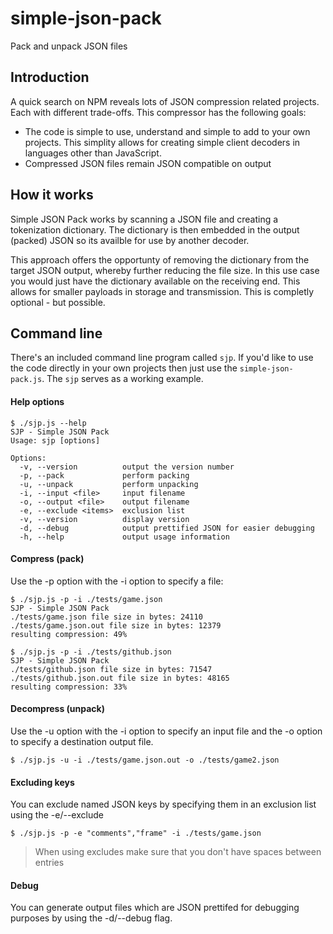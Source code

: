 # simple-json-pack
Pack and unpack JSON files

## Introduction

A quick search on NPM reveals lots of JSON compression related projects. Each with different trade-offs.  This compressor has the following goals:

* The code is simple to use, understand and simple to add to your own projects. This simplity allows for creating simple client decoders in languages other than JavaScript.
* Compressed JSON files remain JSON compatible on output

## How it works

Simple JSON Pack works by scanning a JSON file and creating a tokenization dictionary. The dictionary is then embedded in the output (packed) JSON so its availble for use by another decoder.

This approach offers the opportunty of removing the dictionary from the target JSON output, whereby further reducing the file size. In this use case you would just have the dictionary available on the receiving end. This allows for smaller payloads in storage and transmission.  This is completly optional - but possible.

## Command line

There's an included command line program called `sjp`.  If you'd like to use the code directly in your own projects then just use the `simple-json-pack.js`. The `sjp` serves as a working example.

#### Help options

```
$ ./sjp.js --help
SJP - Simple JSON Pack
Usage: sjp [options]

Options:
  -v, --version          output the version number
  -p, --pack             perform packing
  -u, --unpack           perform unpacking
  -i, --input <file>     input filename
  -o, --output <file>    output filename
  -e, --exclude <items>  exclusion list
  -v, --version          display version
  -d, --debug            output prettified JSON for easier debugging
  -h, --help             output usage information
```

#### Compress (pack)

Use the -p option with the -i option to specify a file:

```shell
$ ./sjp.js -p -i ./tests/game.json
SJP - Simple JSON Pack
./tests/game.json file size in bytes: 24110
./tests/game.json.out file size in bytes: 12379
resulting compression: 49%
```

```shell
$ ./sjp.js -p -i ./tests/github.json
SJP - Simple JSON Pack
./tests/github.json file size in bytes: 71547
./tests/github.json.out file size in bytes: 48165
resulting compression: 33%
```

#### Decompress (unpack)

Use the -u option with the -i option to specify an input file and the -o option to specify a destination output file.

```shell
$ ./sjp.js -u -i ./tests/game.json.out -o ./tests/game2.json
```

#### Excluding keys

You can exclude named JSON keys by specifying them in an exclusion list using the -e/--exclude

```shell
$ ./sjp.js -p -e "comments","frame" -i ./tests/game.json
```

> When using excludes make sure that you don't have spaces between entries

#### Debug

You can generate output files which are JSON prettifed for debugging purposes by using the -d/--debug flag.

